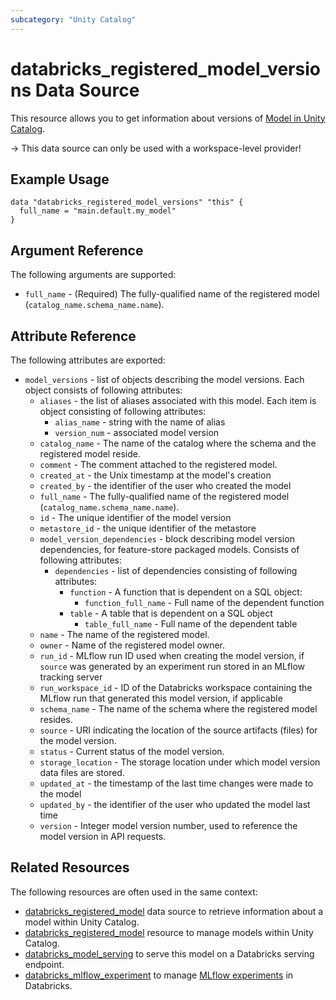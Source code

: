 ```yaml
---
subcategory: "Unity Catalog"
---
```

# databricks_registered_model_versions Data Source

This resource allows you to get information about versions of [Model in Unity Catalog](https://docs.databricks.com/en/mlflow/models-in-uc.html).

-> This data source can only be used with a workspace-level provider!

## Example Usage

```hcl
data "databricks_registered_model_versions" "this" {
  full_name = "main.default.my_model"
}
```

## Argument Reference

The following arguments are supported:

* `full_name` - (Required) The fully-qualified name of the registered model (`catalog_name.schema_name.name`).

## Attribute Reference

The following attributes are exported:

* `model_versions` - list of objects describing the model versions. Each object consists of following attributes:
  * `aliases` - the list of aliases associated with this model. Each item is object consisting of following attributes:
    * `alias_name` - string with the name of alias
    * `version_num` - associated model version
  * `catalog_name` - The name of the catalog where the schema and the registered model reside.
  * `comment` - The comment attached to the registered model.
  * `created_at` - the Unix timestamp at the model's creation
  * `created_by` - the identifier of the user who created the model
  * `full_name` - The fully-qualified name of the registered model (`catalog_name.schema_name.name`).
  * `id` - The unique identifier of the model version
  * `metastore_id` - the unique identifier of the metastore
  * `model_version_dependencies` - block describing model version dependencies, for feature-store packaged models. Consists of following attributes:
    * `dependencies` - list of dependencies consisting of following attributes:
      * `function` - A function that is dependent on a SQL object:
        * `function_full_name` - Full name of the dependent function
      * `table` - A table that is dependent on a SQL object
        * `table_full_name` - Full name of the dependent table
  * `name` - The name of the registered model.
  * `owner` - Name of the registered model owner.
  * `run_id` - MLflow run ID used when creating the model version, if `source` was generated by an experiment run stored in an MLflow tracking server
  * `run_workspace_id` - ID of the Databricks workspace containing the MLflow run that generated this model version, if applicable
  * `schema_name` - The name of the schema where the registered model resides.
  * `source` - URI indicating the location of the source artifacts (files) for the model version.
  * `status` - Current status of the model version.
  * `storage_location` - The storage location under which model version data files are stored.
  * `updated_at` - the timestamp of the last time changes were made to the model
  * `updated_by` - the identifier of the user who updated the model last time
  * `version` - Integer model version number, used to reference the model version in API requests.

## Related Resources

The following resources are often used in the same context:

* [databricks_registered_model](registered_model.md) data source to retrieve information about a model within Unity Catalog.
* [databricks_registered_model](../resources/registered.md) resource to manage models within Unity Catalog.
* [databricks_model_serving](../resources/model_serving.md) to serve this model on a Databricks serving endpoint.
* [databricks_mlflow_experiment](../resources/mlflow_experiment.md) to manage [MLflow experiments](https://docs.databricks.com/data/data-sources/mlflow-experiment.html) in Databricks.
